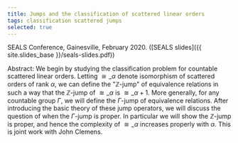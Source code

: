 ```yaml
---
title: Jumps and the classification of scattered linear orders
tags: classification scattered jumps
selected: true
---
```


SEALS Conference, Gainesville, February 2020. ([SEALS slides]({{ site.slides_base }}/seals-slides.pdf))<!--more-->

Abstract: We begin by studying the classification problem for countable scattered linear orders. Letting $\cong\_\alpha$ denote isomorphism of scattered orders of rank $\alpha$, we can define the "$\mathbb Z$-jump" of equivalence relations in such a way that the $\mathbb Z$-jump of $\cong\_\alpha$ is $\cong\_{\alpha+1}$. More generally, for any countable group $\Gamma$, we will define the $\Gamma$-jump of equivalence relations. After introducing the basic theory of these jump operators, we will discuss the question of when the $\Gamma$-jump is proper. In particular we will show the $\mathbb Z$-jump is proper, and hence the complexity of $\cong\_\alpha$ increases properly with $\alpha$. This is joint work with John Clemens.
